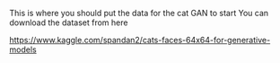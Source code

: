 This is where you should put the data for the cat GAN to start
You can download the dataset from here

https://www.kaggle.com/spandan2/cats-faces-64x64-for-generative-models